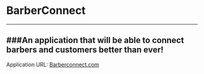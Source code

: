 # BarberConnect
---
###An application that will be able to connect barbers and customers better than ever!  
---
Application URL: [Barberconnect.com](barberconnectproject.azurewebsites.net)

